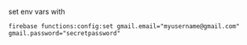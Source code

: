set env vars with
```
firebase functions:config:set gmail.email="myusername@gmail.com" gmail.password="secretpassword"
```
